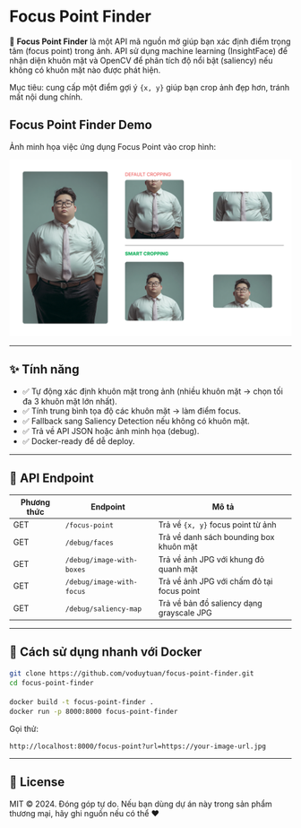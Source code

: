 # Focus Point Finder

🚀 **Focus Point Finder** là một API mã nguồn mở giúp bạn xác định điểm trọng tâm (focus point) trong ảnh. API sử dụng machine learning (InsightFace) để nhận diện khuôn mặt và OpenCV để phân tích độ nổi bật (saliency) nếu không có khuôn mặt nào được phát hiện.

Mục tiêu: cung cấp một điểm gợi ý `{x, y}` giúp bạn crop ảnh đẹp hơn, tránh mất nội dung chính.

## Focus Point Finder Demo

Ảnh minh họa việc ứng dụng Focus Point vào crop hình:

![Focus Point Usage](https://raw.githubusercontent.com/voduytuan/focus-point-finder/main/focus-point-finder.png)

---

## ✨ Tính năng

- ✅ Tự động xác định khuôn mặt trong ảnh (nhiều khuôn mặt → chọn tối đa 3 khuôn mặt lớn nhất).
- ✅ Tính trung bình tọa độ các khuôn mặt → làm điểm focus.
- ✅ Fallback sang Saliency Detection nếu không có khuôn mặt.
- ✅ Trả về API JSON hoặc ảnh minh họa (debug).
- ✅ Docker-ready để dễ deploy.

---

## 🧪 API Endpoint

| Phương thức | Endpoint                  | Mô tả |
|------------|----------------------------|-------|
| GET        | `/focus-point`             | Trả về `{x, y}` focus point từ ảnh |
| GET        | `/debug/faces`             | Trả về danh sách bounding box khuôn mặt |
| GET        | `/debug/image-with-boxes`  | Trả về ảnh JPG với khung đỏ quanh mặt |
| GET        | `/debug/image-with-focus`  | Trả về ảnh JPG với chấm đỏ tại focus point |
| GET        | `/debug/saliency-map`      | Trả về bản đồ saliency dạng grayscale JPG |

---

## 🚀 Cách sử dụng nhanh với Docker

```bash
git clone https://github.com/voduytuan/focus-point-finder.git
cd focus-point-finder

docker build -t focus-point-finder .
docker run -p 8000:8000 focus-point-finder
```

Gọi thử:
```
http://localhost:8000/focus-point?url=https://your-image-url.jpg
```

---

## 📝 License

MIT © 2024. Đóng góp tự do. Nếu bạn dùng dự án này trong sản phẩm thương mại, hãy ghi nguồn nếu có thể ❤️
